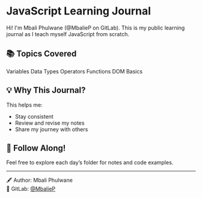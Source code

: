 
# JavaScript Learning Journal

Hi! I'm Mbali Phulwane (@MbalieP on GitLab). This is my public learning journal as I teach myself JavaScript from scratch.

## 📚 Topics Covered
 Variables
 Data Types
 Operators
 Functions
 DOM Basics

## 💡 Why This Journal?
This helps me:
- Stay consistent
- Review and revise my notes
- Share my journey with others

## 🧠 Follow Along!
Feel free to explore each day’s folder for notes and code examples.

---

🖋️ Author: Mbali Phulwane  
🔗 GitLab: [@MbalieP](https://gitlab.com/MbalieP)
